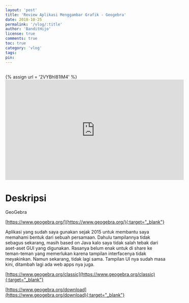 ```yaml
---
layout: 'post'
title: 'Review Aplikasi Menggambar Grafik - Geogebra'
date: 2018-10-25
permalink: '/vlog/:title'
author: 'BanditHijo'
license: true
comments: true
toc: true
category: 'vlog'
tags:
pin:
---
```


<div style="margin-top:30px;"></div>
<!-- EMBED CONTAINER: YOUTUBE -->
{% assign url = '2VYBhI81lM4' %}
<div class='embed-container'>
<iframe width="560" height="315" src="https://www.youtube.com/embed/{{ url }}" frameborder="0" allow="accelerometer; autoplay; encrypted-media; gyroscope; picture-in-picture" allowfullscreen></iframe>
</div>

# Deskripsi

GeoGebra

[https://www.geogebra.org/](https://www.geogebra.org/){:target="_blank"}

Aplikasi yang sudah saya gunakan sejak 2015 untuk membantu saya memahami bentuk dari sebuah persamaan.
Dahulu tampilannya tidak sebagus sekarang, masih based on Java kalo saya tidak salah tebak dari aset-aset GUI yang digunakan. Rasanya belum enak untuk di share ke teman-teman yang memerlukan karena tampilan interfacenya tidak meyakinkan. Namun sekarang, tidak lagi sama. Tampilan UI nya sudah masa kini, ditambah lagi ada web apps nya juga.

[https://www.geogebra.org/classic](https://www.geogebra.org/classic){:target="_blank"}

[https://www.geogebra.org/download](https://www.geogebra.org/download){:target="_blank"}
